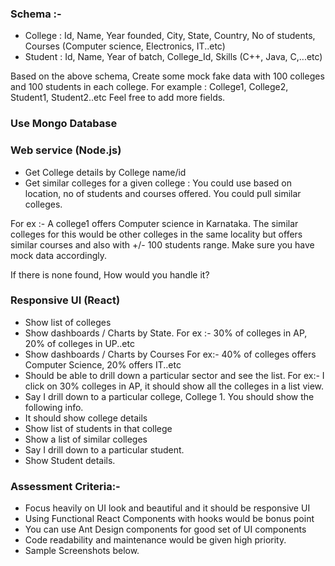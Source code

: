 ### Schema :- 
* College : Id, Name, Year founded, City, State, Country, No of students, Courses  (Computer science, Electronics, IT..etc)
* Student : Id, Name, Year of batch, College_Id, Skills (C++, Java, C,...etc)

Based on the above schema, Create some mock fake data with 100 colleges  and 100 students in each college.  For example : College1, College2, Student1, Student2..etc Feel free to add more fields.

### Use Mongo Database
### Web service (Node.js)
* Get College details by College name/id
* Get similar colleges for a given college : You could use based on location, no of students and courses offered.  You could pull similar colleges.

For ex :- A college1 offers Computer science in Karnataka. The similar colleges for this would be other colleges in the same locality but offers similar courses and also with +/- 100 students range. Make sure you have mock data accordingly. 

If there is none found, How would you handle it?

### Responsive UI (React)
* Show list of colleges
* Show dashboards / Charts by State.
For ex :- 30% of colleges in AP, 20% of colleges in UP..etc
* Show dashboards / Charts by Courses
For ex:- 40% of colleges offers Computer Science, 20% offers IT..etc
* Should be able to drill down a particular sector and see the list.
For ex:- I click on 30% colleges in AP, it should show all the colleges in a list view.
* Say I drill down to a particular college, College 1. You should show the following info.
* It should show college details
* Show list of students in that college
* Show a list of similar colleges 
* Say I drill down to a particular student. 
* Show Student details.

### Assessment Criteria:-
* Focus heavily on UI look and beautiful and it should be responsive UI 
* Using Functional React Components with hooks would be bonus point
* You can use Ant Design components for good set of UI components
* Code readability and maintenance would be given high priority.  
* Sample Screenshots below.
